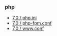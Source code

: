 <h3>php</h3>

<ul>
<li><a href="/7.0/php.ini">7.0 / php.ini</a></li>
<li><a href="/7.0/php-fpm.conf">7.0 / php-fpm.conf</a></li>
<li><a href="/7.0/www.conf">7.0 / www.conf</a></li>
</ul>
